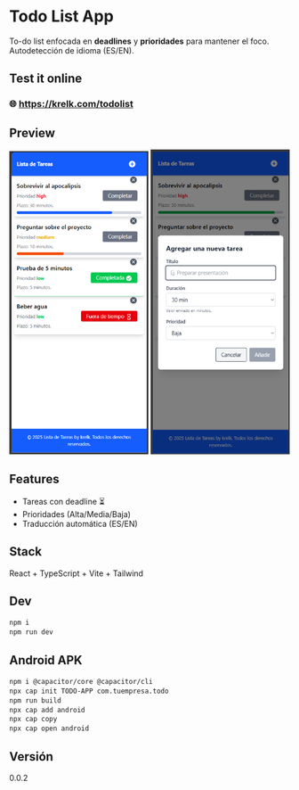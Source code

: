 # Todo List App

To-do list enfocada en **deadlines** y **prioridades** para mantener el foco.
Autodetección de idioma (ES/EN).

## Test it online
### 🌐 https://krelk.com/todolist

## Preview
<p align="center">
  <img src="screenshots/image.png" alt="Preview" width="250"/>
  <img src="screenshots/image2.png" alt="Preview" width="250"/>
</p>

## Features
- Tareas con deadline ⏳
- Prioridades (Alta/Media/Baja)
- Traducción automática (ES/EN)

## Stack
React + TypeScript + Vite + Tailwind

## Dev
```bash
npm i
npm run dev
```

## Android APK
```bash
npm i @capacitor/core @capacitor/cli
npx cap init TODO-APP com.tuempresa.todo
npm run build
npx cap add android
npx cap copy
npx cap open android
```

## Versión
0.0.2